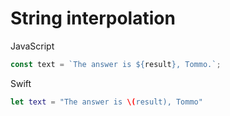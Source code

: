 # String interpolation


JavaScript
```js
const text = `The answer is ${result}, Tommo.`;
```

Swift
```swift
let text = "The answer is \(result), Tommo"
```
